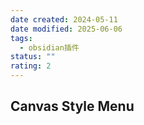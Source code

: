 ```yaml
---
date created: 2024-05-11
date modified: 2025-06-06
tags:
  - obsidian插件
status: ""
rating: 2
---
```


## Canvas Style Menu
